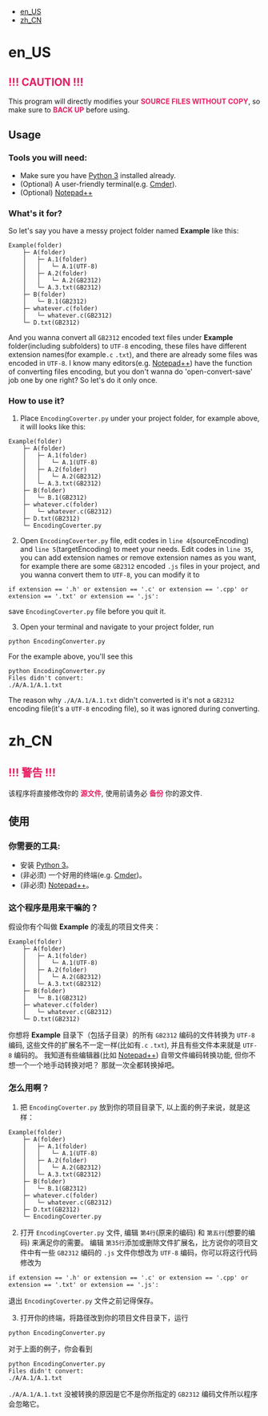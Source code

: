 * [en_US](#en_us)
* [zh_CN](#zh_cn)

# en_US
## <font style="color: #E91E63">!!! CAUTION !!!</font> 
This program will directly modifies your <b style="color: #E91E63">SOURCE FILES WITHOUT COPY</b>, so make sure to <b style="color: #E91E63">BACK UP</b> before using.

## Usage
### Tools you will need:
* Make sure you have [Python 3](https://www.python.org/downloads/) installed already.
* (Optional) A user-friendly terminal(e.g. [Cmder](http://cmder.net/)).
* (Optional) [Notepad++](https://notepad-plus-plus.org/)

### What's it for?
So let's say you have a messy project folder named **Example** like this:
```
Example(folder)
	├─ A(folder)
	│	├─ A.1(folder)
	│	│	└─ A.1(UTF-8)
	│	├─ A.2(folder)
	│	│	└─ A.2(GB2312)
	│	└─ A.3.txt(GB2312)
	├─ B(folder)
	│	└─ B.1(GB2312)
	├─ whatever.c(folder)
	│	└─ whatever.c(GB2312)
	└─ D.txt(GB2312)
```
And you wanna convert all `GB2312` encoded text files under **Example** folder(including subfolders) to `UTF-8` encoding, these files have different extension names(for example`.c` `.txt`), and there are already some files was encoded in `UTF-8`. I know many editors(e.g. [Notepad++](https://notepad-plus-plus.org/)) have the function of converting files encoding, but you don't wanna do 'open-convert-save' job one by one right? So let's do it only once.

### How to use it?
1. Place `EncodingCoverter.py` under your project folder, for example above, it will looks like this:
```
Example(folder)
	├─ A(folder)
	│	├─ A.1(folder)
	│	│	└─ A.1(UTF-8)
	│	├─ A.2(folder)
	│	│	└─ A.2(GB2312)
	│	└─ A.3.txt(GB2312)
	├─ B(folder)
	│	└─ B.1(GB2312)
	├─ whatever.c(folder)
	│	└─ whatever.c(GB2312)
	├─ D.txt(GB2312)
	└─ EncodingCoverter.py
```

2. Open `EncodingCoverter.py` file, edit codes in `line 4`(sourceEncoding) and `line 5`(targetEncoding) to meet your needs.
Edit codes in `line 35`, you can add extension names or remove extension names as you want, for example there are some `GB2312` encoded `.js` files in your project, and you wanna convert them to `UTF-8`, you can modify it to
```
if extension == '.h' or extension == '.c' or extension == '.cpp' or extension == '.txt' or extension == '.js':
```
save `EncodingCoverter.py` file before you quit it.

3. Open your terminal and navigate to your project folder, run
```
python EncodingConverter.py
```
For the example above, you'll see this
```
python EncodingConverter.py
Files didn't convert:
./A/A.1/A.1.txt
```
The reason why `./A/A.1/A.1.txt` didn't converted is it's not a `GB2312` encoding file(it's a `UTF-8` encoding file), so it was ignored during converting.

# zh_CN
## <font style="color: #E91E63">!!! 警告 !!!</font> 
该程序将直接修改你的 <b style="color: #E91E63">源文件</b>, 使用前请务必 <b style="color: #E91E63">备份</b> 你的源文件.

## 使用
### 你需要的工具:
* 安装 [Python 3](https://www.python.org/downloads/)。
* (非必须) 一个好用的终端(e.g. [Cmder](http://cmder.net/))。
* (非必须) [Notepad++](https://notepad-plus-plus.org/)。

### 这个程序是用来干嘛的？
假设你有个叫做 **Example** 的凌乱的项目文件夹：
```
Example(folder)
	├─ A(folder)
	│	├─ A.1(folder)
	│	│	└─ A.1(UTF-8)
	│	├─ A.2(folder)
	│	│	└─ A.2(GB2312)
	│	└─ A.3.txt(GB2312)
	├─ B(folder)
	│	└─ B.1(GB2312)
	├─ whatever.c(folder)
	│	└─ whatever.c(GB2312)
	└─ D.txt(GB2312)
```
你想将 **Example** 目录下（包括子目录）的所有 `GB2312` 编码的文件转换为 `UTF-8` 编码, 这些文件的扩展名不一定一样(比如有`.c` `.txt`), 并且有些文件本来就是 `UTF-8` 编码的。 我知道有些编辑器(比如 [Notepad++](https://notepad-plus-plus.org/)) 自带文件编码转换功能, 但你不想一个一个地手动转换对吧？ 那就一次全都转换掉吧。

### 怎么用啊？
1. 把 `EncodingCoverter.py` 放到你的项目目录下, 以上面的例子来说，就是这样：
```
Example(folder)
	├─ A(folder)
	│	├─ A.1(folder)
	│	│	└─ A.1(UTF-8)
	│	├─ A.2(folder)
	│	│	└─ A.2(GB2312)
	│	└─ A.3.txt(GB2312)
	├─ B(folder)
	│	└─ B.1(GB2312)
	├─ whatever.c(folder)
	│	└─ whatever.c(GB2312)
	├─ D.txt(GB2312)
	└─ EncodingCoverter.py
```

2. 打开 `EncodingCoverter.py` 文件, 编辑 `第4行`(原来的编码) 和 `第五行`(想要的编码) 来满足你的需要。
编辑 `第35行`添加或删除文件扩展名，比方说你的项目文件中有一些 `GB2312` 编码的 `.js` 文件你想改为 `UTF-8` 编码，你可以将这行代码修改为
```
if extension == '.h' or extension == '.c' or extension == '.cpp' or extension == '.txt' or extension == '.js':
```
退出 `EncodingCoverter.py` 文件之前记得保存。

3. 打开你的终端，将路径改到你的项目文件目录下，运行
```
python EncodingConverter.py
```
对于上面的例子，你会看到
```
python EncodingConverter.py
Files didn't convert:
./A/A.1/A.1.txt
```
`./A/A.1/A.1.txt` 没被转换的原因是它不是你所指定的 `GB2312` 编码文件所以程序会忽略它。
